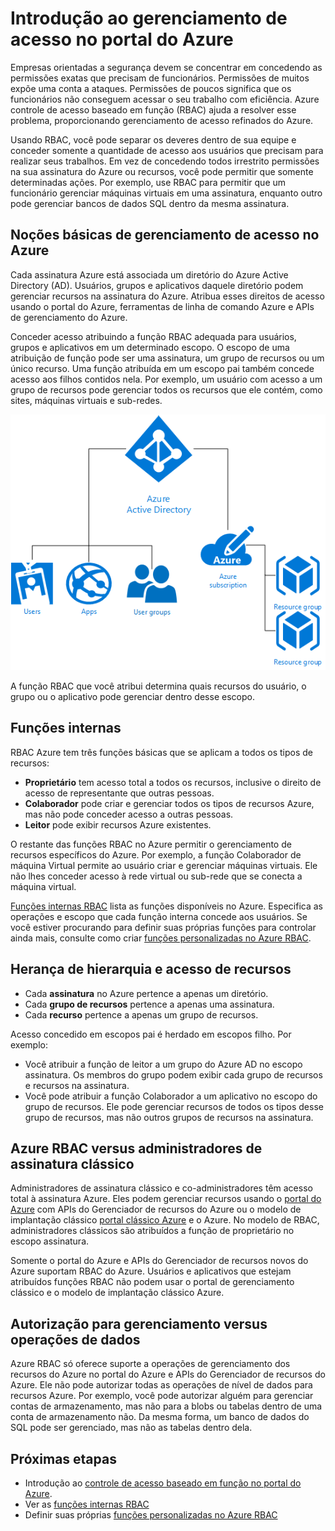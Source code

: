 <properties
    pageTitle="Controle de acesso baseado em função | Microsoft Azure"
    description="Começar a usar o gerenciamento de acesso com controle de acesso baseado em função Azure no Portal do Azure. Use atribuições de função para atribuir permissões no diretório."
    services="active-directory"
    documentationCenter=""
    authors="kgremban"
    manager="femila"
    editor=""/>

<tags
    ms.service="active-directory"
    ms.devlang="na"
    ms.topic="article"
    ms.tgt_pltfrm="na"
    ms.workload="identity"
    ms.date="08/03/2016"
    ms.author="kgremban"/>

# <a name="get-started-with-access-management-in-the-azure-portal"></a>Introdução ao gerenciamento de acesso no portal do Azure

Empresas orientadas a segurança devem se concentrar em concedendo as permissões exatas que precisam de funcionários. Permissões de muitos expõe uma conta a ataques. Permissões de poucos significa que os funcionários não conseguem acessar o seu trabalho com eficiência. Azure controle de acesso baseado em função (RBAC) ajuda a resolver esse problema, proporcionando gerenciamento de acesso refinados do Azure.

Usando RBAC, você pode separar os deveres dentro de sua equipe e conceder somente a quantidade de acesso aos usuários que precisam para realizar seus trabalhos. Em vez de concedendo todos irrestrito permissões na sua assinatura do Azure ou recursos, você pode permitir que somente determinadas ações. Por exemplo, use RBAC para permitir que um funcionário gerenciar máquinas virtuais em uma assinatura, enquanto outro pode gerenciar bancos de dados SQL dentro da mesma assinatura.

## <a name="basics-of-access-management-in-azure"></a>Noções básicas de gerenciamento de acesso no Azure
Cada assinatura Azure está associada um diretório do Azure Active Directory (AD). Usuários, grupos e aplicativos daquele diretório podem gerenciar recursos na assinatura do Azure. Atribua esses direitos de acesso usando o portal do Azure, ferramentas de linha de comando Azure e APIs de gerenciamento do Azure.

Conceder acesso atribuindo a função RBAC adequada para usuários, grupos e aplicativos em um determinado escopo. O escopo de uma atribuição de função pode ser uma assinatura, um grupo de recursos ou um único recurso. Uma função atribuída em um escopo pai também concede acesso aos filhos contidos nela. Por exemplo, um usuário com acesso a um grupo de recursos pode gerenciar todos os recursos que ele contém, como sites, máquinas virtuais e sub-redes.

![Relação entre elementos do Active Directory do Azure - diagrama](./media/role-based-access-control-what-is/rbac_aad.png)

A função RBAC que você atribui determina quais recursos do usuário, o grupo ou o aplicativo pode gerenciar dentro desse escopo.

## <a name="built-in-roles"></a>Funções internas
RBAC Azure tem três funções básicas que se aplicam a todos os tipos de recursos:

- **Proprietário** tem acesso total a todos os recursos, inclusive o direito de acesso de representante que outras pessoas.
- **Colaborador** pode criar e gerenciar todos os tipos de recursos Azure, mas não pode conceder acesso a outras pessoas.
- **Leitor** pode exibir recursos Azure existentes.

O restante das funções RBAC no Azure permitir o gerenciamento de recursos específicos do Azure. Por exemplo, a função Colaborador de máquina Virtual permite ao usuário criar e gerenciar máquinas virtuais. Ele não lhes conceder acesso à rede virtual ou sub-rede que se conecta a máquina virtual.

[Funções internas RBAC](role-based-access-built-in-roles.md) lista as funções disponíveis no Azure. Especifica as operações e escopo que cada função interna concede aos usuários. Se você estiver procurando para definir suas próprias funções para controlar ainda mais, consulte como criar [funções personalizadas no Azure RBAC](role-based-access-control-custom-roles.md).

## <a name="resource-hierarchy-and-access-inheritance"></a>Herança de hierarquia e acesso de recursos
- Cada **assinatura** no Azure pertence a apenas um diretório.
- Cada **grupo de recursos** pertence a apenas uma assinatura.
- Cada **recurso** pertence a apenas um grupo de recursos.

Acesso concedido em escopos pai é herdado em escopos filho. Por exemplo:

- Você atribuir a função de leitor a um grupo do Azure AD no escopo assinatura. Os membros do grupo podem exibir cada grupo de recursos e recursos na assinatura.
- Você pode atribuir a função Colaborador a um aplicativo no escopo do grupo de recursos. Ele pode gerenciar recursos de todos os tipos desse grupo de recursos, mas não outros grupos de recursos na assinatura.

## <a name="azure-rbac-vs-classic-subscription-administrators"></a>Azure RBAC versus administradores de assinatura clássico
Administradores de assinatura clássico e co-administradores têm acesso total à assinatura Azure. Eles podem gerenciar recursos usando o [portal do Azure](https://portal.azure.com) com APIs do Gerenciador de recursos do Azure ou o modelo de implantação clássico [portal clássico Azure](https://manage.windowsazure.com) e o Azure. No modelo de RBAC, administradores clássicos são atribuídos a função de proprietário no escopo assinatura.

Somente o portal do Azure e APIs do Gerenciador de recursos novos do Azure suportam RBAC do Azure. Usuários e aplicativos que estejam atribuídos funções RBAC não podem usar o portal de gerenciamento clássico e o modelo de implantação clássico Azure.

## <a name="authorization-for-management-vs-data-operations"></a>Autorização para gerenciamento versus operações de dados
Azure RBAC só oferece suporte a operações de gerenciamento dos recursos do Azure no portal do Azure e APIs do Gerenciador de recursos do Azure. Ele não pode autorizar todas as operações de nível de dados para recursos Azure. Por exemplo, você pode autorizar alguém para gerenciar contas de armazenamento, mas não para a blobs ou tabelas dentro de uma conta de armazenamento não. Da mesma forma, um banco de dados do SQL pode ser gerenciado, mas não as tabelas dentro dela.

## <a name="next-steps"></a>Próximas etapas
- Introdução ao [controle de acesso baseado em função no portal do Azure](role-based-access-control-configure.md).
- Ver as [funções internas RBAC](role-based-access-built-in-roles.md)
- Definir suas próprias [funções personalizadas no Azure RBAC](role-based-access-control-custom-roles.md)
